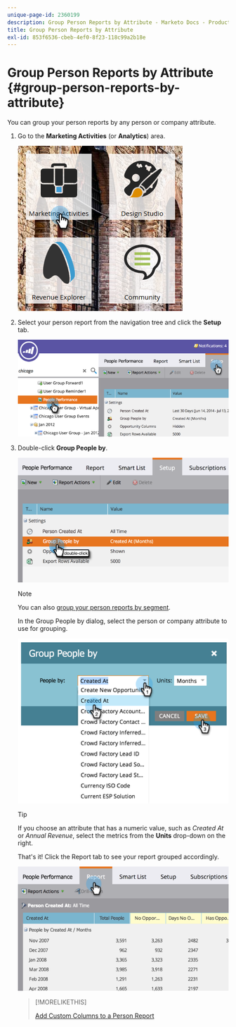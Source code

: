 ```yaml
---
unique-page-id: 2360199
description: Group Person Reports by Attribute - Marketo Docs - Product Documentation
title: Group Person Reports by Attribute
exl-id: 853f6536-cbeb-4ef0-8f23-118c99a2b18e
---
```

# Group Person Reports by Attribute {#group-person-reports-by-attribute}

You can group your person reports by any person or company attribute.

1. Go to the **Marketing Activities** (or **Analytics**) area.

   ![](assets/image2017-3-28-10-3a22-3a53.png)

1. Select your person report from the navigation tree and click the **Setup** tab.

   ![](assets/image2017-3-28-11-3a33-3a48.png)

1. Double-click **Group People by**.

   ![](assets/image2017-3-28-11-3a34-3a5.png)

   >[!NOTE]
   >
   >You can also [group your person reports by segment](/help/marketo/product-docs/personalization/segmentation-and-snippets/segmentation/group-person-reports-by-segment.md).

   In the Group People by dialog, select the person or company attribute to use for grouping.

   ![](assets/image2017-3-28-11-3a34-3a42.png)

   >[!TIP]
   >
   >If you choose an attribute that has a numeric value, such as _Created At_ or _Annual Revenue_, select the metrics from the **Units** drop-down on the right.

   That's it! Click the Report tab to see your report grouped accordingly.

   ![](assets/image2017-3-28-11-3a35-3a0.png)

   >[!MORELIKETHIS]
   >
   >[Add Custom Columns to a Person Report](/help/marketo/product-docs/reporting/basic-reporting/editing-reports/add-custom-columns-to-a-person-report.md)
